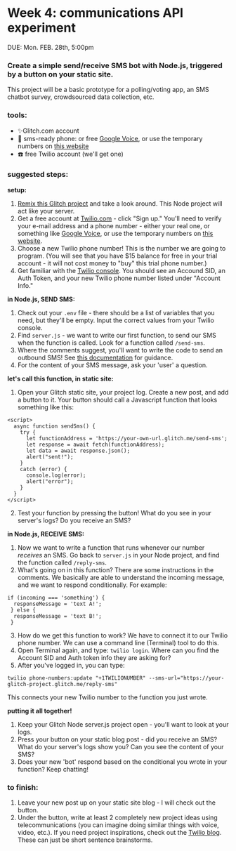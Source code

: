# Week 4: communications API experiment

DUE: Mon. FEB. 28th, 5:00pm

### Create a simple send/receive SMS bot with Node.js, triggered by a button on your static site. 

This project will be a basic prototype for a polling/voting app, an SMS chatbot survey, crowdsourced data collection, etc. 

### tools:

 - ✨Glitch.com account
 - 📱 sms-ready phone: or free [Google Voice](https://voice.google.com), or use the temporary numbers on [this website](https://receive-sms-free.cc/)
 - ☎️ free Twilio account (we'll get one)

### suggested steps:

**setup:**

1. [Remix this Glitch project](https://glitch.com/edit/#!/blushing-rose-turnover) and take a look around. This Node project will act like your server.
2. Get a free account at [Twilio.com](https://twilio.com) - click "Sign up." You'll need to verify your e-mail address and a phone number - either your real one, or something like [Google Voice](https://voice.google.com), or use the temporary numbers on [this website](https://receive-sms-free.cc/).
3. Choose a new Twilio phone number! This is the number we are going to program. (You will see that you have $15 balance for free in your trial account - it will not cost money to "buy" this trial phone number.)
4. Get familiar with the [Twilio console](https://twilio.com/console). You should see an Accound SID, an Auth Token, and your new Twilio phone number listed under "Account Info."

**in Node.js, SEND SMS:**
1. Check out your `.env` file - there should be a list of variables that you need, but they'll be empty. Input the correct values from your Twilio console.
2. Find `server.js` - we want to write our first function, to send our SMS when the function is called. Look for a function called `/send-sms`.
3. Where the comments suggest, you'll want to write the code to send an outbound SMS! See [this documentation](https://www.twilio.com/docs/sms/quickstart/node#send-an-outbound-sms-message-with-nodejs) for guidance.
4. For the content of your SMS message, ask your 'user' a question.  

**let's call this function, in static site:**

1. Open your Glitch static site, your project log. Create a new post, and add a button to it.  Your button should call a Javascript function that looks something like this:
```
<script>
  async function sendSms() {
    try {
      let functionAddress = 'https://your-own-url.glitch.me/send-sms';
      let response = await fetch(functionAddress);
      let data = await response.json();
      alert("sent!");
    }
    catch (error) {
      console.log(error);
      alert("error");
    }  
  }
</script>
```
2. Test your function by pressing the button! What do you see in your server's logs? Do you receive an SMS?

**in Node.js, RECEIVE SMS:**
1. Now we want to write a function that runs whenever our number _receives_ an SMS. Go back to `server.js` in your Node project, and find the function called `/reply-sms`.
2. What's going on in this function? There are some instructions in the comments. We basically are able to understand the incoming message, and we want to respond conditionally.  For example: 
```
if (incoming === 'something') {
  responseMessage = 'text A!';
 } else {
  responseMessage = 'text B!';
 }
 ```
 3. How do we get this function to work? We have to connect it to our Twilio phone number. We can use a command line (Terminal) tool to do this.
 4. Open Terminal again, and type: `twilio login`. Where can you find the Account SID and Auth token info they are asking for?
 5. After you've logged in, you can type:
 ```
 twilio phone-numbers:update "+1TWILIONUMBER" --sms-url="https://your-glitch-project.glitch.me/reply-sms"
 ```
 This connects your new Twilio number to the function you just wrote. 
 
 **putting it all together!**
 1. Keep your Glitch Node server.js project open - you'll want to look at your logs.
 2. Press your button on your static blog post - did you receive an SMS? What do your server's logs show you? Can you see the content of your SMS?
 3. Does your new 'bot' respond based on the conditional you wrote in your function? Keep chatting!


### to finish:

1. Leave your new post up on your static site blog - I will check out the button.
2. Under the button, write at least 2 completely new project ideas using telecommunications (you can imagine doing similar things with voice, video, etc.).  If you need project inspirations, check out the [Twilio blog](https://www.twilio.com/blog). These can just be short sentence brainstorms.
